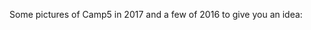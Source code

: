 Some pictures of Camp5 in 2017 and a few of 2016 to give you an idea:

<div class="cbr-gallery">
 <figure data-file-name="Foto_AR6.JPG" data-size="2048x1371"></figure>
 <figure data-file-name="Foto_AR11.JPG" data-size="2048x1371"></figure>
 <figure data-file-name="IMG_0615.JPG" data-size="2048x1371"></figure>
 <figure data-file-name="Foto_AR22.JPG" data-size="1371x2048"></figure>
 <figure data-file-name="Foto_AR33.JPG" data-size="2048x1371"></figure>
 <figure data-file-name="Foto_AR81.JPG" data-size="1371x2048"></figure>
 <figure data-file-name="AR_foto83.JPG" data-size="1371x2048"></figure>
 <figure data-file-name="AR_foto90.JPG" data-size="2048x1371"></figure>
 <figure data-file-name="IMG_0623.JPG" data-size="2048x1371"></figure>
 <figure data-file-name="AR_foto162.JPG" data-size="2048x1371"></figure>
 <figure data-file-name="AR_foto184.JPG" data-size="2048x1371"></figure>
 <figure data-file-name="AR_foto196.JPG" data-size="2048x1371"></figure>
 <figure data-file-name="AR_foto218.JPG" data-size="1371x2048"></figure>
 <figure data-file-name="AR_foto258.JPG" data-size="2048x1371"></figure>
 <figure data-file-name="AR_foto260.JPG" data-size="2048x1371"></figure>
 <figure data-file-name="AR_foto225.JPG" data-size="1371x2048"></figure>
 <figure data-file-name="AR_foto248.JPG" data-size="2048x1371"></figure>
 <figure data-file-name="AR_foto284.JPG" data-size="2048x1371"></figure>
 <figure data-file-name="AR_foto306.JPG" data-size="1536x2048"></figure>
 <figure data-file-name="around-the-campfire-2.jpg" data-size="1920x1280"></figure>
 <figure data-file-name="ashkan-on-the-mic.jpg" data-size="1280x1920"></figure>
 <figure data-file-name="epic.jpg" data-size="960x600"></figure>
 <figure data-file-name="malin-climbing.jpg" data-size="720x1081"></figure>
 <figure data-file-name="painting.jpg" data-size="1440x1920"></figure>
</div>
